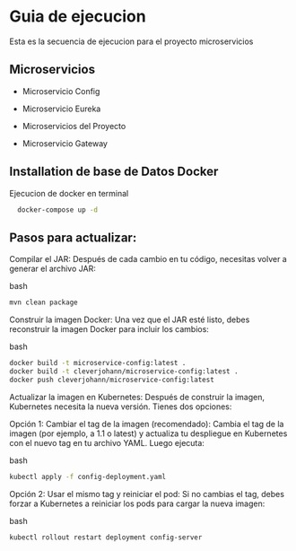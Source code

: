 
# Guia de ejecucion

Esta es la secuencia de ejecucion para el proyecto microservicios



## Microservicios

- Microservicio Config

- Microservicio Eureka
- Microservicios del Proyecto
- Microservicio Gateway 


## Installation de base de Datos Docker

Ejecucion de docker en terminal

```bash
  docker-compose up -d
```
## Pasos para actualizar:
Compilar el JAR: Después de cada cambio en tu código, necesitas volver a generar el archivo JAR:

bash
```bash
mvn clean package
```
Construir la imagen Docker: Una vez que el JAR esté listo, debes reconstruir la imagen Docker para incluir los cambios:

bash
```bash
docker build -t microservice-config:latest .
docker build -t cleverjohann/microservice-config:latest .
docker push cleverjohann/microservice-config:latest
```
Actualizar la imagen en Kubernetes: Después de construir la imagen, Kubernetes necesita la nueva versión. Tienes dos opciones:

Opción 1: Cambiar el tag de la imagen (recomendado): Cambia el tag de la imagen (por ejemplo, a 1.1 o latest) y actualiza tu despliegue en Kubernetes con el nuevo tag en tu archivo YAML. Luego ejecuta:

bash
```bash
kubectl apply -f config-deployment.yaml
```
Opción 2: Usar el mismo tag y reiniciar el pod: Si no cambias el tag, debes forzar a Kubernetes a reiniciar los pods para cargar la nueva imagen:

bash
```bash
kubectl rollout restart deployment config-server
```